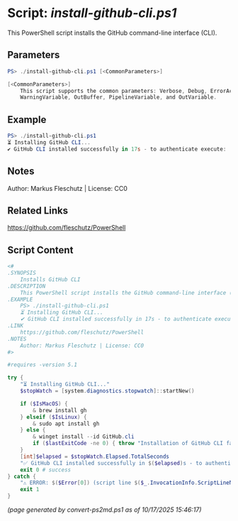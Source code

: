 Script: *install-github-cli.ps1*
========================

This PowerShell script installs the GitHub command-line interface (CLI).

Parameters
----------
```powershell
PS> ./install-github-cli.ps1 [<CommonParameters>]

[<CommonParameters>]
    This script supports the common parameters: Verbose, Debug, ErrorAction, ErrorVariable, WarningAction, 
    WarningVariable, OutBuffer, PipelineVariable, and OutVariable.
```

Example
-------
```powershell
PS> ./install-github-cli.ps1
⏳ Installing GitHub CLI...
✔ GitHub CLI installed successfully in 17s - to authenticate execute: 'gh auth login'.

```

Notes
-----
Author: Markus Fleschutz | License: CC0

Related Links
-------------
https://github.com/fleschutz/PowerShell

Script Content
--------------
```powershell
<#
.SYNOPSIS
	Installs GitHub CLI
.DESCRIPTION
	This PowerShell script installs the GitHub command-line interface (CLI).
.EXAMPLE
	PS> ./install-github-cli.ps1
	⏳ Installing GitHub CLI...
	✔ GitHub CLI installed successfully in 17s - to authenticate execute: 'gh auth login'.
.LINK
	https://github.com/fleschutz/PowerShell
.NOTES
	Author: Markus Fleschutz | License: CC0
#>

#requires -version 5.1

try {
	"⏳ Installing GitHub CLI..."
	$stopWatch = [system.diagnostics.stopwatch]::startNew()

	if ($IsMacOS) {
		& brew install gh
	} elseif ($IsLinux) {
		& sudo apt install gh
	} else {
		& winget install --id GitHub.cli
		if ($lastExitCode -ne 0) { throw "Installation of GitHub CLI failed, maybe it's already installed." }
	}
	[int]$elapsed = $stopWatch.Elapsed.TotalSeconds
	"✅ GitHub CLI installed successfully in $($elapsed)s - to authenticate execute: 'gh auth login'"
	exit 0 # success
} catch {
	"⚠️ ERROR: $($Error[0]) (script line $($_.InvocationInfo.ScriptLineNumber))"
	exit 1
}
```

*(page generated by convert-ps2md.ps1 as of 10/17/2025 15:46:17)*
